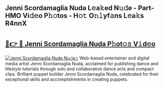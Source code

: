 ## Jenni Scordamaglia Nuda L𝚎a𝚔ed N𝚞𝚍e - Part-HMO Vi𝚍𝚎o P𝚑𝚘tos - H𝚘𝚝 O𝚗𝚕yf𝚊ns L𝚎a𝚔s R4nnX

# <h2><a href="http://kf0obg.oniu.top/?m=Jenni+Scordamaglia+Nuda">🔗👉 🔴 Jenni Scordamaglia Nuda P𝚑ot𝚘𝚜 V𝚒d𝚎o</a></h2>

[![Jenni Scordamaglia Nuda Nu𝚍e𝚜](https://i.imgur.com/0qMVB7G.gif)](http://kf0obg.oniu.top/?m=Jenni+Scordamaglia+Nuda)
Web-based entertainer and digital media artist Jenni Scordamaglia Nuda, acclaimed for publishing dance and lifestyle tutorials through solo and collaborative dance acts and compact clips. Brilliant puppet builder Jenni Scordamaglia Nuda, celebrated for their exceptional skills and accomplishments in creating puppets.  
